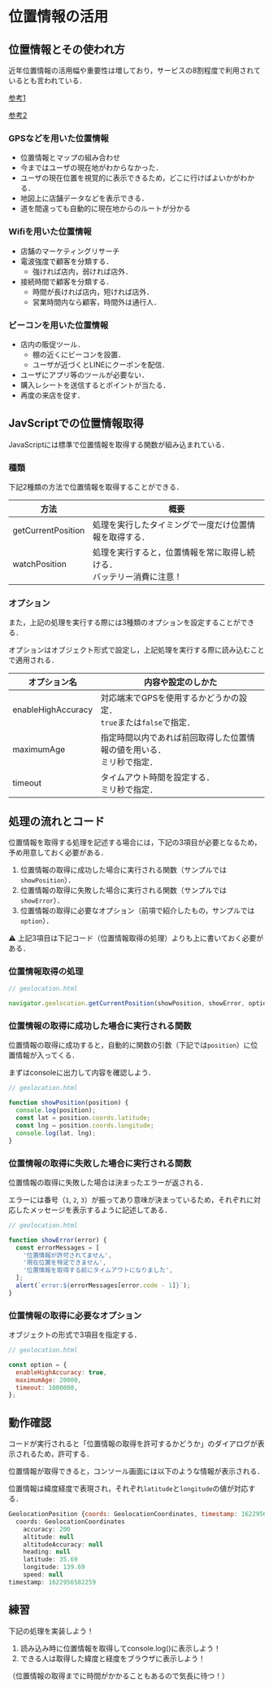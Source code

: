 # 位置情報の活用


## 位置情報とその使われ方

近年位置情報の活用幅や重要性は増しており，サービスの8割程度で利用されているとも言われている．

[参考1](https://japan.cnet.com/article/20417587/)

[参考2](https://forbesjapan.com/articles/detail/38376)

### GPSなどを用いた位置情報

- 位置情報とマップの組み合わせ
- 今まではユーザの現在地がわからなかった．
- ユーザの現在位置を視覚的に表示できるため，どこに行けばよいかがわかる．
- 地図上に店舗データなどを表示できる．
- 道を間違っても自動的に現在地からのルートが分かる

### Wifiを用いた位置情報

- 店舗のマーケティングリサーチ
- 電波強度で顧客を分類する．
    - 強ければ店内，弱ければ店外．
- 接続時間で顧客を分類する．
    - 時間が長ければ店内，短ければ店外．
    - 営業時間内なら顧客，時間外は通行人．

### ビーコンを用いた位置情報

- 店内の販促ツール．
    - 棚の近くにビーコンを設置．
    - ユーザが近づくとLINEにクーポンを配信．
- ユーザにアプリ等のツールが必要ない．
- 購入レシートを送信するとポイントが当たる．
- 再度の来店を促す．


## JavScriptでの位置情報取得

JavaScriptには標準で位置情報を取得する関数が組み込まれている．

### 種類

下記2種類の方法で位置情報を取得することができる．

|方法|概要|
|-|-|
|getCurrentPosition|処理を実行したタイミングで一度だけ位置情報を取得する．|
|watchPosition|処理を実行すると，位置情報を常に取得し続ける．<br>バッテリー消費に注意！|

### オプション

また，上記の処理を実行する際には3種類のオプションを設定することができる．

オプションはオブジェクト形式で設定し，上記処理を実行する際に読み込むことで適用される．

|オプション名|内容や設定のしかた|
|-|-|
|enableHighAccuracy|対応端末でGPSを使用するかどうかの設定．<br>`true`または`false`で指定．|
|maximumAge|指定時間以内であれば前回取得した位置情報の値を用いる．<br>ミリ秒で指定．|
|timeout|タイムアウト時間を設定する．<br>ミリ秒で指定．|

## 処理の流れとコード

位置情報を取得する処理を記述する場合には，下記の3項目が必要となるため，予め用意しておく必要がある．

1. 位置情報の取得に成功した場合に実行される関数（サンプルでは`showPosition`）．
2. 位置情報の取得に失敗した場合に実行される関数（サンプルでは`showError`）．
3. 位置情報の取得に必要なオプション（前項で紹介したもの，サンプルでは`option`）．

⚠️ 上記3項目は下記コード（位置情報取得の処理）よりも上に書いておく必要がある．

### 位置情報取得の処理

```js
// geolocation.html

navigator.geolocation.getCurrentPosition(showPosition, showError, option);

```

### 位置情報の取得に成功した場合に実行される関数

位置情報の取得に成功すると，自動的に関数の引数（下記では`position`）に位置情報が入ってくる．

まずはconsoleに出力して内容を確認しよう．

```js
// geolocation.html

function showPosition(position) {
  console.log(position);
  const lat = position.coords.latitude;
  const lng = position.coords.longitude;
  console.log(lat, lng);
}

```

### 位置情報の取得に失敗した場合に実行される関数

位置情報の取得に失敗した場合は決まったエラーが返される．

エラーには番号（`1`, `2`, `3`）が振ってあり意味が決まっているため，それぞれに対応したメッセージを表示するように記述してある．

```js
// geolocation.html

function showError(error) {
  const errorMessages = [
    '位置情報が許可されてません',
    '現在位置を特定できません',
    '位置情報を取得する前にタイムアウトになりました',
  ];
  alert(`error:${errorMessages[error.code - 1]}`);
}

```

### 位置情報の取得に必要なオプション

オブジェクトの形式で3項目を指定する．

```js
// geolocation.html

const option = {
  enableHighAccuracy: true,
  maximumAge: 20000,
  timeout: 1000000,
};

```

## 動作確認

コードが実行されると「位置情報の取得を許可するかどうか」のダイアログが表示されるため，許可する．

位置情報が取得できると，コンソール画面には以下のような情報が表示される．

位置情報は緯度経度で表現され，それぞれ`latitude`と`longitude`の値が対応する．

```js
GeolocationPosition {coords: GeolocationCoordinates, timestamp: 1622956582259}
  coords: GeolocationCoordinates
    accuracy: 200
    altitude: null
    altitudeAccuracy: null
    heading: null
    latitude: 35.69
    longitude: 139.69
    speed: null
timestamp: 1622956582259
```

## 練習

下記の処理を実装しよう！

1. 読み込み時に位置情報を取得してconsole.log()に表示しよう！
2. できる人は取得した緯度と経度をブラウザに表示しよう！

（位置情報の取得までに時間がかかることもあるので気長に待つ！）
